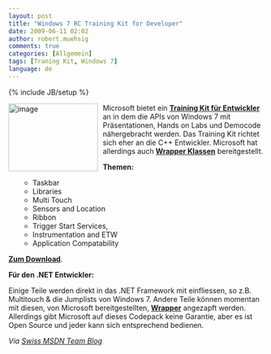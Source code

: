 ```yaml
---
layout: post
title: "Windows 7 RC Training Kit for Developer"
date: 2009-06-11 02:02
author: robert.muehsig
comments: true
categories: [Allgemein]
tags: [Traning Kit, Windows 7]
language: de
---
```

{% include JB/setup %}
<p><a href="{{BASE_PATH}}/assets/wp-images/image766.png"><img style="border-right: 0px; border-top: 0px; margin: 0px 10px 0px 0px; border-left: 0px; border-bottom: 0px" height="133" alt="image" src="{{BASE_PATH}}/assets/wp-images/image-thumb744.png" width="176" align="left" border="0"></a> Microsoft bietet ein <a href="http://www.microsoft.com/downloads/details.aspx?FamilyID=12100526-ed26-476b-8e20-69662b8546c1&amp;displaylang=en"><strong>Training Kit für Entwickler</strong></a> an in dem die APIs von Windows 7 mit Präsentationen, Hands on Labs und Democode nähergebracht werden. Das Training Kit richtet sich eher an die C++ Entwickler. Microsoft hat allerdings auch <strong><a href="http://code.msdn.microsoft.com/WindowsAPICodePack">Wrapper Klassen</a></strong> bereitgestellt.</p><p><strong>Themen:</strong></p> <ul> <ul> <li>Taskbar  <li>Libraries  <li>Multi Touch  <li>Sensors and Location  <li>Ribbon  <li>Trigger Start Services,  <li>Instrumentation and ETW  <li>Application Compatability </li></ul></ul> <p><a href="http://www.microsoft.com/downloads/details.aspx?FamilyID=12100526-ed26-476b-8e20-69662b8546c1&amp;displaylang=en"><strong>Zum Download</strong></a>.</p> <p><strong>Für den .NET Entwickler:</strong></p> <p>Einige Teile werden direkt in das .NET Framework mit einfliessen, so z.B. Multitouch &amp; die Jumplists von Windows 7. Andere Teile können momentan mit diesen, von Microsoft bereitgestellten, <a href="http://code.msdn.microsoft.com/WindowsAPICodePack"><strong>Wrapper</strong></a> angezapft werden. Allerdings gibt Microsoft auf dieses Codepack keine Garantie, aber es ist Open Source und jeder kann sich entsprechend bedienen.</p> <p><em>Via </em><a href="http://blogs.msdn.com/swiss_dpe_team/archive/2009/06/10/windows-7-training-kit-f-r-entwickler.aspx"><em>Swiss MSDN Team Blog</em></a></p>
